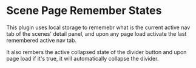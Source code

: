 # Scene Page Remember States

This plugin uses local storage to rememebr what is the current active nav tab of the scenes' detail panel, and upon any page load activate the last remembered active nav tab.

It also rembers the active collapsed state of the divider button and upon page load if it's true, it will automatically collapse the divider.
